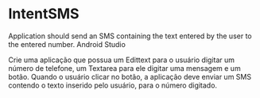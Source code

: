 # IntentSMS
Application should send an SMS containing the text entered by the user to the entered number. Android Studio

Crie uma aplicação que possua um Edittext para o usuário digitar um número de telefone, um Textarea para ele digitar uma mensagem e um botão. Quando o usuário clicar no botão, a aplicação deve enviar um SMS contendo o texto inserido pelo usuário, para o número digitado.
